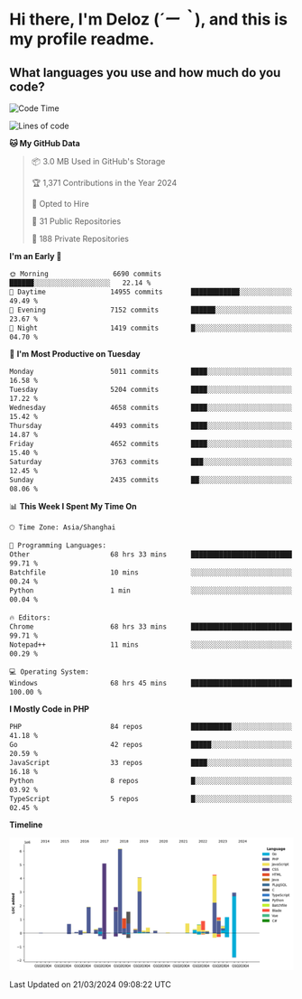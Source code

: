 # **Hi there, I'm Deloz (*´ー｀*), and this is my profile readme.**

## **What languages you use and how much do you code?**

<!--START_SECTION:waka-->
![Code Time](http://img.shields.io/badge/Code%20Time-3%2C535%20hrs%2028%20mins-blue)

![Lines of code](https://img.shields.io/badge/From%20Hello%20World%20I%27ve%20Written-37.1%20million%20lines%20of%20code-blue)

**🐱 My GitHub Data** 

> 📦 3.0 MB Used in GitHub's Storage 
 > 
> 🏆 1,371 Contributions in the Year 2024
 > 
> 💼 Opted to Hire
 > 
> 📜 31 Public Repositories 
 > 
> 🔑 188 Private Repositories 
 > 
**I'm an Early 🐤** 

```text
🌞 Morning                6690 commits        ██████░░░░░░░░░░░░░░░░░░░   22.14 % 
🌆 Daytime                14955 commits       ████████████░░░░░░░░░░░░░   49.49 % 
🌃 Evening                7152 commits        ██████░░░░░░░░░░░░░░░░░░░   23.67 % 
🌙 Night                  1419 commits        █░░░░░░░░░░░░░░░░░░░░░░░░   04.70 % 
```
📅 **I'm Most Productive on Tuesday** 

```text
Monday                   5011 commits        ████░░░░░░░░░░░░░░░░░░░░░   16.58 % 
Tuesday                  5204 commits        ████░░░░░░░░░░░░░░░░░░░░░   17.22 % 
Wednesday                4658 commits        ████░░░░░░░░░░░░░░░░░░░░░   15.42 % 
Thursday                 4493 commits        ████░░░░░░░░░░░░░░░░░░░░░   14.87 % 
Friday                   4652 commits        ████░░░░░░░░░░░░░░░░░░░░░   15.40 % 
Saturday                 3763 commits        ███░░░░░░░░░░░░░░░░░░░░░░   12.45 % 
Sunday                   2435 commits        ██░░░░░░░░░░░░░░░░░░░░░░░   08.06 % 
```


📊 **This Week I Spent My Time On** 

```text
🕑︎ Time Zone: Asia/Shanghai

💬 Programming Languages: 
Other                    68 hrs 33 mins      █████████████████████████   99.71 % 
Batchfile                10 mins             ░░░░░░░░░░░░░░░░░░░░░░░░░   00.24 % 
Python                   1 min               ░░░░░░░░░░░░░░░░░░░░░░░░░   00.04 % 

🔥 Editors: 
Chrome                   68 hrs 33 mins      █████████████████████████   99.71 % 
Notepad++                11 mins             ░░░░░░░░░░░░░░░░░░░░░░░░░   00.29 % 

💻 Operating System: 
Windows                  68 hrs 45 mins      █████████████████████████   100.00 % 
```

**I Mostly Code in PHP** 

```text
PHP                      84 repos            ██████████░░░░░░░░░░░░░░░   41.18 % 
Go                       42 repos            █████░░░░░░░░░░░░░░░░░░░░   20.59 % 
JavaScript               33 repos            ████░░░░░░░░░░░░░░░░░░░░░   16.18 % 
Python                   8 repos             █░░░░░░░░░░░░░░░░░░░░░░░░   03.92 % 
TypeScript               5 repos             █░░░░░░░░░░░░░░░░░░░░░░░░   02.45 % 
```



**Timeline**

![Lines of Code chart](https://raw.githubusercontent.com/deloz/deloz/main/assets/bar_graph.png)


 Last Updated on 21/03/2024 09:08:22 UTC
<!--END_SECTION:waka-->
